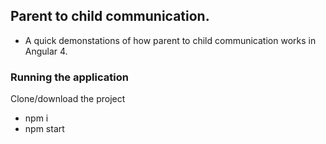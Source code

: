 ## Parent to child communication.

* A quick demonstations of how parent to child communication works in Angular 4.

### Running the application

Clone/download the project
- npm i
- npm start
